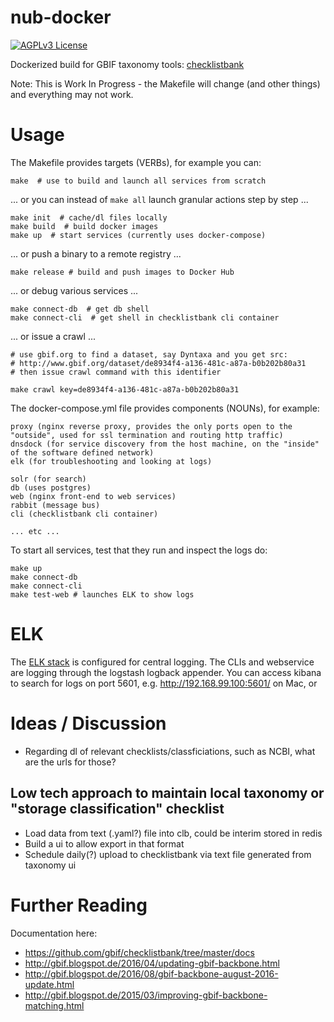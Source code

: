 # nub-docker
[![AGPLv3 License](http://img.shields.io/badge/license-AGPLv3-blue.svg) ](https://github.com/mskyttner/nub-docker/blob/master/LICENSE)

Dockerized build for GBIF taxonomy tools: [checklistbank](https://github.com/gbif/checklistbank)

Note: This is Work In Progress - the Makefile will change (and other things) and everything may not work.

# Usage

The Makefile provides targets (VERBs), for example you can:

	make  # use to build and launch all services from scratch

... or you can instead of `make all` launch granular actions step by step ...

	make init  # cache/dl files locally
	make build  # build docker images
	make up  # start services (currently uses docker-compose)

... or push a binary to a remote registry ...

	make release # build and push images to Docker Hub

... or debug various services ...

	make connect-db  # get db shell
	make connect-cli  # get shell in checklistbank cli container

... or issue a crawl ...
	
	# use gbif.org to find a dataset, say Dyntaxa and you get src:
	# http://www.gbif.org/dataset/de8934f4-a136-481c-a87a-b0b202b80a31
	# then issue crawl command with this identifier

	make crawl key=de8934f4-a136-481c-a87a-b0b202b80a31


The docker-compose.yml file provides components (NOUNs), for example:

	proxy (nginx reverse proxy, provides the only ports open to the "outside", used for ssl termination and routing http traffic)
	dnsdock (for service discovery from the host machine, on the "inside" of the software defined network)
	elk (for troubleshooting and looking at logs)

	solr (for search)
	db (uses postgres)
	web (nginx front-end to web services)
	rabbit (message bus)
	cli (checklistbank cli container)

	... etc ...

To start all services, test that they run and inspect the logs do:

	make up
	make connect-db
	make connect-cli
	make test-web # launches ELK to show logs

# ELK

The [ELK stack](http://elk-docker.readthedocs.io/) is configured for central logging.
The CLIs and webservice are logging through the logstash logback appender.
You can access kibana to search for logs on port 5601, e.g. http://192.168.99.100:5601/ on Mac, or 

# Ideas / Discussion

- Regarding dl of relevant checklists/classficiations, such as NCBI, what are the urls for those? 

## Low tech approach to maintain local taxonomy or "storage classification" checklist

- Load data from text (.yaml?) file into clb, could be interim stored in redis
- Build a ui to allow export in that format
- Schedule daily(?) upload to checklistbank via text file generated from taxonomy ui

# Further Reading

Documentation here:

- https://github.com/gbif/checklistbank/tree/master/docs
- http://gbif.blogspot.de/2016/04/updating-gbif-backbone.html
- http://gbif.blogspot.de/2016/08/gbif-backbone-august-2016-update.html
- http://gbif.blogspot.de/2015/03/improving-gbif-backbone-matching.html
